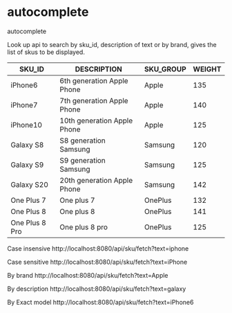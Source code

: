 # autocomplete
autocomplete

Look up api to search by sku_id, description of text or by brand, gives the list of skus to be displayed. 

 SKU_ID | DESCRIPTION | SKU_GROUP| WEIGHT 
--- | --- | --- | --- 
iPhone6 | 6th generation Apple Phone | Apple | 135 
iPhone7 | 7th generation Apple Phone | Apple | 140 
iPhone10 | 10th generation Apple Phone | Apple | 125 
Galaxy S8 | S8 generation Samsung	 | Samsung | 120 
Galaxy S9 | S9 generation Samsung | Samsung | 125 
Galaxy S20 | 20th generation Apple Phone | Samsung | 142 
One Plus 7 | One plus 7 | OnePlus | 132 
One Plus 8 | One plus 8 | OnePlus | 141 
One Plus 8 Pro | One plus 8 pro | OnePlus | 125 

Case insensive
http://localhost:8080/api/sku/fetch?text=iphone

Case sensitive
http://localhost:8080/api/sku/fetch?text=iPhone

By brand
http://localhost:8080/api/sku/fetch?text=Apple

By description
http://localhost:8080/api/sku/fetch?text=galaxy

By Exact model
http://localhost:8080/api/sku/fetch?text=iPhone6

